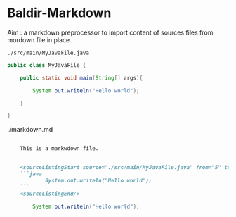 # Baldir-Markdown

Aim : a markdown preprocessor to import content of sources files from mordown file in place.

`./src/main/MyJavaFile.java`

```java
public class MyJavaFile {

    public static void main(String[] args){

        System.out.writeln("Hello world");

    }

}
```


./markdown.md
```markdown

    This is a markwdown file.


    <sourceListingStart source="./src/main/MyJavaFile.java" from="5" to="5" lang="java"/>
    ```java
            System.out.writeln("Hello world");
    ```
    <sourceListingEnd/>

```

<sourceListingStart source="./src/main/MyJavaFile.java" from="5" to="5" lang="java"/>

```java
        System.out.writeln("Hello world");
```

<sourceListingEnd/>
